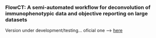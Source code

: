 ### FlowCT: A semi-automated workflow for deconvolution of immunophenotypic data and objective reporting on large datasets 

Version under development/testing... oficial one --> [here](https://github.com/paiva-s-lab/FlowCT/)
